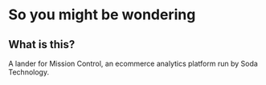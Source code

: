 # So you might be wondering

## What is this?

A lander for Mission Control, an ecommerce analytics platform run by Soda Technology.